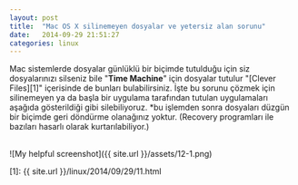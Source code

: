 ```yaml
---
layout: post
title:  "Mac OS X silinemeyen dosyalar ve yetersiz alan sorunu"
date:   2014-09-29 21:51:27
categories: linux
---
```

Mac sistemlerde dosyalar günlüklü bir biçimde tutulduğu için siz dosyalarınızı silseniz bile "<b>Time Machine</b>" için dosyalar tutulur "[Clever Files][1]" içerisinde de bunları bulabilirsiniz. İşte bu sorunu çözmek için silinemeyen ya da başla bir uygulama tarafından tutulan uygulamaları aşağıda gösterildiği gibi silebiliyoruz.
*bu işlemden sonra dosyaları düzgün bir biçimde geri döndürme olanağınız yoktur.
(Recovery programları ile bazıları hasarlı olarak kurtarılabiliyor.)

<br>![My helpful screenshot]({{ site.url }}/assets/12-1.png)<br>

[1]: {{ site.url }}/linux/2014/09/29/11.html